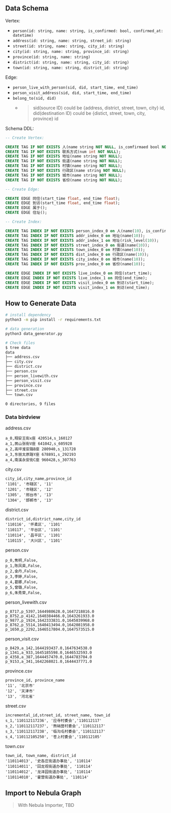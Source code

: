 
## Data Schema

Vertex:
- `person(id: string, name: string, is_confirmed: bool, confirmed_at: datetime)`
- `address(id: string, name: string, street_id: string)`
- `street(id: string, name: string, city_id: string)`
- `city(id: string, name: string, province_id: string)`
- `province(id: string, name: string)`
- `district(id: string, name: string, city_id: string)`
- `town(id: string, name: string, district_id: string)`

Edge:
- `person_live_with_person(sid, did, start_time, end_time)`
- `person_visit_address(sid, did, start_time, end_time)`
- `belong_to(sid, did)`
  - > sid(source ID) could be {address, district, street, town, city} id, did(destination ID) could be {distict, street, town, city, province} id
  
Schema DDL:

```sql
-- Create Vertex:

CREATE TAG IF NOT EXISTS 人(name string NOT NULL, is_comfirmaed bool NOT NULL);
CREATE TAG IF NOT EXISTS 联系方式(num int NOT NULL);
CREATE TAG IF NOT EXISTS 地址(name string NOT NULL);
CREATE TAG IF NOT EXISTS 街道(name string NOT NULL);
CREATE TAG IF NOT EXISTS 村镇(name string NOT NULL);
CREATE TAG IF NOT EXISTS 行政区(name string NOT NULL);
CREATE TAG IF NOT EXISTS 城市(name string NOT NULL);
CREATE TAG IF NOT EXISTS 省份(name string NOT NULL);

-- Create Edge:

CREATE EDGE 同住(start_time float, end_time float);
CREATE EDGE 到访(start_time float, end_time float);
CREATE EDGE 属于();
CREATE EDGE 住址();

-- Create Index: 

CREATE TAG INDEX IF NOT EXISTS person_index_0 on 人(name(10), is_confirmed);
CREATE TAG INDEX IF NOT EXISTS addr_index_0 on 地址(name(10));
CREATE TAG INDEX IF NOT EXISTS addr_index_1 on 地址(risk_level(10));
CREATE TAG INDEX IF NOT EXISTS street_index_0 on 街道(name(10));
CREATE TAG INDEX IF NOT EXISTS town_index_0 on 村镇(name(10));
CREATE TAG INDEX IF NOT EXISTS dist_index_0 on 行政区(name(10));
CREATE TAG INDEX IF NOT EXISTS city_index_0 on 城市(name(10));
CREATE TAG INDEX IF NOT EXISTS prov_index_0 on 省份(name(10));

CREATE EDGE INDEX IF NOT EXISTS live_index_0 on 同住(start_time);
CREATE EDGE INDEX IF NOT EXISTS live_index_1 on 同住(end_time);
CREATE EDGE INDEX IF NOT EXISTS visit_index_0 on 到访(start_time);
CREATE EDGE INDEX IF NOT EXISTS visit_index_1 on 到访(end_time); 
```

## How to Generate Data

```bash
# install dependency
python3 -m pip install -r requirements.txt

# data generation
python3 data_generator.py

# Check files
$ tree data
data
├── address.csv
├── city.csv
├── district.csv
├── person.csv
├── person_livewith.csv
├── person_visit.csv
├── province.csv
├── street.csv
└── town.csv

0 directories, 9 files
```

### Data birdview

address.csv

```csv
a_0,翔安王街x座 420514,s_160127
a_1,房山张街V座 641042,s_605928
a_2,高坪淮安路B座 280940,s_131728
a_3,东丽太原路Y座 678891,s_292193
a_4,南溪永安街C座 960428,s_307763
```

city.csv

```csv
city_id,city_name,province_id
'1101', '市辖区', '11'
'1201', '市辖区', '12'
'1305', '邢台市', '13'
'1304', '邯郸市', '13'
```

district.csv

```csv
district_id,district_name,city_id
'110116', '怀柔区', '1101'
'110117', '平谷区', '1101'
'110114', '昌平区', '1101'
'110115', '大兴区', '1101'
```

 person.csv

```csv
p_0,焦明,False,
p_1,陈凤英,False,
p_2,金丹,False,
p_3,李婷,False,
p_4,葛娜,False,
p_5,曾璐,False,
p_6,朱秀荣,False,
```

person_livewith.csv

```csv
p_8717,p_5397,1644980628.0,1647218816.0
p_8752,p_4142,1640384466.0,1643261933.0
p_9877,p_1924,1642333831.0,1645039968.0
p_8762,p_5514,1640413494.0,1642081958.0
p_1650,p_2292,1646517804.0,1647573515.0
```

person_visit.csv

```csv
p_8429,a_142,1644193437.0,1647634538.0
p_1341,a_933,1645185598.0,1646532593.0
p_4358,a_387,1644457470.0,1644783704.0
p_9153,a_341,1642268021.0,1644437771.0
```

province.csv

```csv
province_id, province_name
'11', '北京市'
'12', '天津市'
'13', '河北省'
```

street.csv

```csv
incremental_id,street_id, street_name, town_id
s_1,'110112117236', '应寺村委会','110112117'
s_2,'110112117237', '熬硝营村委会','110112117'
s_3,'110112117238', '临沟屯村委会','110112117'
s_4,'110112105250', '苍上村委会','110112105'
```

town.csv

```csv
town_id, town_name, district_id
'110114013', '史各庄街道办事处', '110114'
'110114011', '回龙观街道办事处', '110114'
'110114012', '龙泽园街道办事处', '110114'
'110114010', '霍营街道办事处', '110114'
```


## Import to Nebula Graph

> With Nebula Importer, TBD
